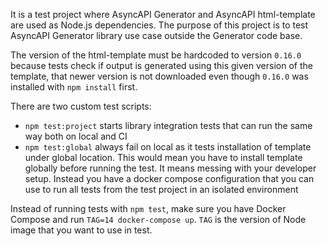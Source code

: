 It is a test project where AsyncAPI Generator and AsyncAPI html-template are used as Node.js dependencies.
The purpose of this project is to test AsyncAPI Generator library use case outside the Generator code base.

The version of the html-template must be hardcoded to version `0.16.0` because tests check if output is generated using this given version of the template, that newer version is not downloaded even though `0.16.0` was installed with `npm install` first.

There are two custom test scripts:
- `npm test:project` starts library integration tests that can run the same way both on local and CI
- `npm test:global` always fail on local as it tests installation of template under global location. This would mean you have to install template globally before running the test. It means messing with your developer setup. Instead you have a docker compose configuration that you can use to run all tests from the test project in an isolated environment

Instead of running tests with `npm test`, make sure you have Docker Compose and run `TAG=14 docker-compose up`. `TAG` is the version of Node image that you want to use in test.
